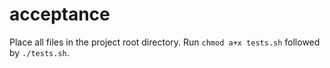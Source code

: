 # acceptance

Place all files in the project root directory. Run ```chmod a+x tests.sh``` followed by ```./tests.sh```.
